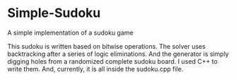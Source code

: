 Simple-Sudoku
=============

A simple implementation of a sudoku game

This sudoku is written based on bitwise operations. The solver uses backtracking after a series of logic eliminations. And the generator is simply digging holes from a randomized complete sudoku board. I used C++ to write them. And, currently, it is all inside the sudoku.cpp file. 
